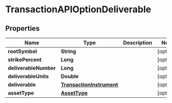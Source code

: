 # TransactionAPIOptionDeliverable

## Properties
Name | Type | Description | Notes
------------ | ------------- | ------------- | -------------
**rootSymbol** | **String** |  |  [optional]
**strikePercent** | **Long** |  |  [optional]
**deliverableNumber** | **Long** |  |  [optional]
**deliverableUnits** | **Double** |  |  [optional]
**deliverable** | [**TransactionInstrument**](TransactionInstrument.md) |  |  [optional]
**assetType** | [**AssetType**](AssetType.md) |  |  [optional]
